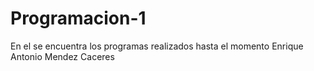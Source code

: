 # Programacion-1
En el se encuentra los programas realizados hasta el momento
Enrique Antonio Mendez Caceres
